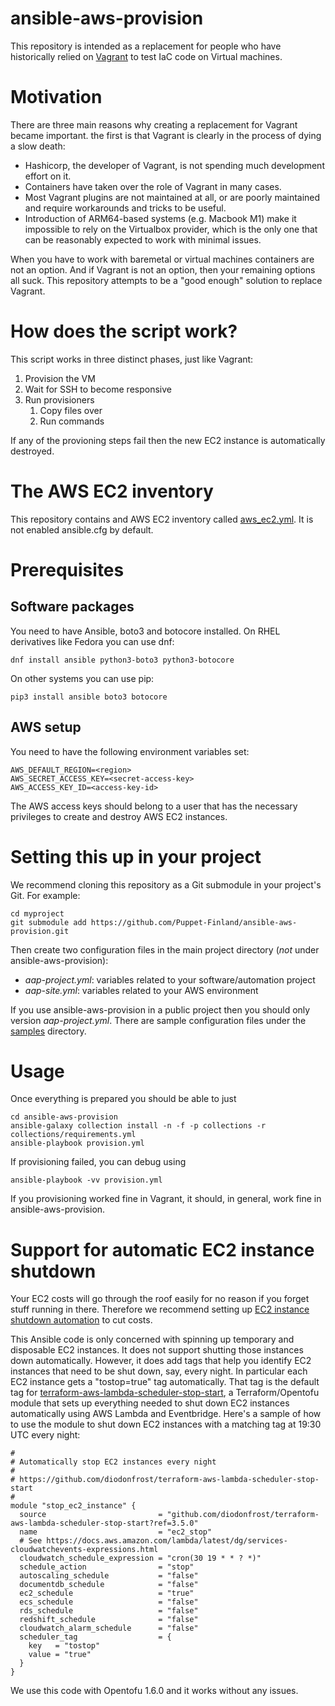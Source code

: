 # ansible-aws-provision

This repository is intended as a replacement for people who have historically
relied on [Vagrant](https://www.vagrantup.com/) to test IaC code on Virtual
machines.

# Motivation

There are three main reasons why creating a replacement for Vagrant became important. the first is that Vagrant is clearly in the process of dying a slow death:

* Hashicorp, the developer of Vagrant, is not spending much development effort on it.
* Containers have taken over the role of Vagrant in many cases.
* Most Vagrant plugins are not maintained at all, or are poorly maintained and require workarounds and tricks to be useful.
* Introduction of ARM64-based systems (e.g. Macbook M1) make it impossible to rely on the Virtualbox provider, which is the only one that can be reasonably expected to work with minimal issues.

When you have to work with baremetal or virtual machines containers are not an
option. And if Vagrant is not an option, then your remaining options all suck.
This repository attempts to be a "good enough" solution to replace Vagrant.

# How does the script work?

This script works in three distinct phases, just like Vagrant:

1. Provision the VM
1. Wait for SSH to become responsive
1. Run provisioners
    1. Copy files over
    1. Run commands

If any of the provioning steps fail then the new EC2 instance is automatically
destroyed.

# The AWS EC2 inventory

This repository contains and AWS EC2 inventory called
[aws_ec2.yml](aws_ec2.yml). It is not enabled ansible.cfg by default.

# Prerequisites

## Software packages

You need to have Ansible, boto3 and botocore installed. On RHEL derivatives like Fedora you can use dnf:

    dnf install ansible python3-boto3 python3-botocore

On other systems you can use pip:

    pip3 install ansible boto3 botocore

## AWS setup

You need to have the following environment variables set:

```
AWS_DEFAULT_REGION=<region>
AWS_SECRET_ACCESS_KEY=<secret-access-key>
AWS_ACCESS_KEY_ID=<access-key-id>
```

The AWS access keys should belong to a user that has the necessary privileges
to create and destroy AWS EC2 instances.

# Setting this up in your project

We recommend cloning this repository as a Git submodule in your project's Git. For example:

    cd myproject
    git submodule add https://github.com/Puppet-Finland/ansible-aws-provision.git

Then create two configuration files in the main project directory (*not* under
ansible-aws-provision):

* *aap-project.yml*: variables related to your software/automation project
* *aap-site.yml*: variables related to your AWS environment

If you use ansible-aws-provision in a public project then you should only version *aap-project.yml*.
There are sample configuration files under the [samples](samples) directory.

# Usage

Once everything is prepared you should be able to just

    cd ansible-aws-provision
    ansible-galaxy collection install -n -f -p collections -r collections/requirements.yml
    ansible-playbook provision.yml

If provisioning failed, you can debug using

    ansible-playbook -vv provision.yml

If you provisioning worked fine in Vagrant, it should, in general, work fine in ansible-aws-provision.

# Support for automatic EC2 instance shutdown

Your EC2 costs will go through the roof easily for no reason if you forget
stuff running in there. Therefore we recommend setting up
[EC2 instance shutdown automation](https://www.puppeteers.net/blog/stop-ec2-instances-automatically-with-terraform)
to cut costs.

This Ansible code is only concerned with spinning up temporary and disposable
EC2 instances. It does not support shutting those instances down automatically.
However, it does add tags that help you identify EC2 instances that need to be
shut down, say, every night. In particular each EC2 instance gets a
"tostop=true" tag automatically. That tag is the default tag for
[terraform-aws-lambda-scheduler-stop-start](https://github.com/diodonfrost/terraform-aws-lambda-scheduler-stop-start),
a Terraform/Opentofu module that sets up everything needed to shut down EC2
instances automatically using AWS Lambda and Eventbridge. Here's a sample of
how to use the module to shut down EC2 instances with a matching tag at 19:30
UTC every night:

```
#
# Automatically stop EC2 instances every night
#
# https://github.com/diodonfrost/terraform-aws-lambda-scheduler-stop-start
#
module "stop_ec2_instance" {
  source                         = "github.com/diodonfrost/terraform-aws-lambda-scheduler-stop-start?ref=3.5.0"
  name                           = "ec2_stop"
  # See https://docs.aws.amazon.com/lambda/latest/dg/services-cloudwatchevents-expressions.html
  cloudwatch_schedule_expression = "cron(30 19 * * ? *)"
  schedule_action                = "stop"
  autoscaling_schedule           = "false"
  documentdb_schedule            = "false"
  ec2_schedule                   = "true"
  ecs_schedule                   = "false"
  rds_schedule                   = "false"
  redshift_schedule              = "false"
  cloudwatch_alarm_schedule      = "false"
  scheduler_tag                  = {
    key   = "tostop"
    value = "true"
  }
}
```

We use this code with Opentofu 1.6.0 and it works without any issues.
